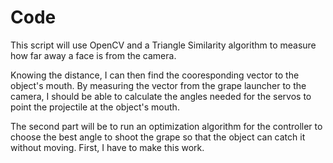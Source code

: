 # Code

This script will use OpenCV and a Triangle Similarity algorithm to measure how far away a face is from the camera.

Knowing the distance, I can then find the cooresponding vector to the object's mouth. By measuring the vector from the grape launcher to the camera,
I should be able to calculate the angles needed for the servos to point the projectile at the object's mouth.

The second part will be to run an optimization algorithm for the controller to choose the best angle to shoot the grape so that the object can catch it without moving.
First, I have to make this work.

